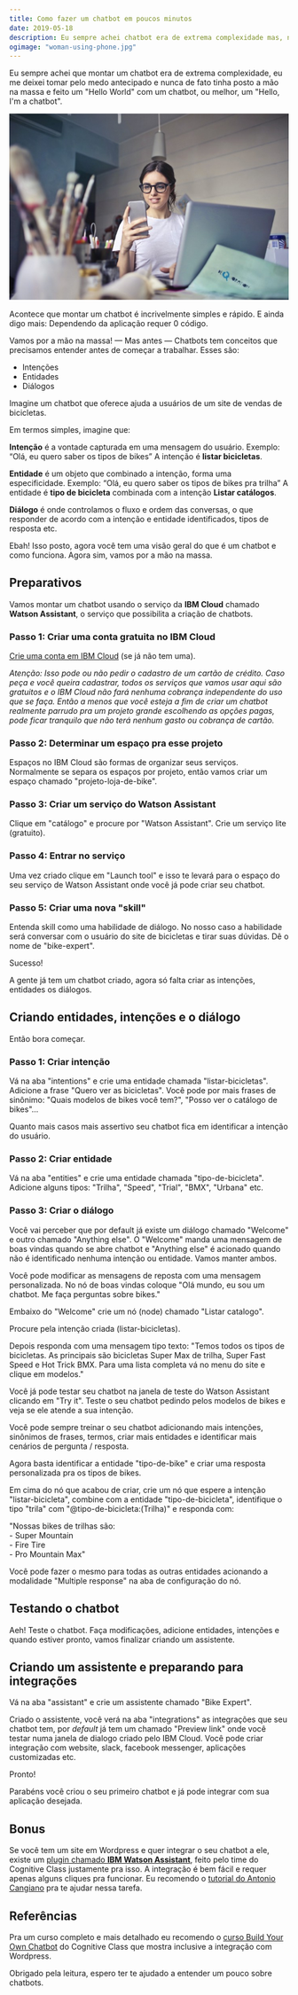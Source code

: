 ```yaml
---
title: Como fazer um chatbot em poucos minutos
date: 2019-05-18
description: Eu sempre achei chatbot era de extrema complexidade mas, na verdade, é algo bem simples e divertido de implementar.
ogimage: "woman-using-phone.jpg"
---
```


Eu sempre achei que montar um chatbot era de extrema complexidade, eu me deixei tomar pelo medo antecipado e nunca de fato tinha posto a mão na massa e feito um "Hello World" com um chatbot, ou melhor, um "Hello, I'm a chatbot".

![woman using a phone](woman-using-phone.jpg)

Acontece que montar um chatbot é incrivelmente simples e rápido. E ainda digo mais: Dependendo da aplicação requer 0 código.

Vamos por a mão na massa! — Mas antes — Chatbots tem conceitos que precisamos entender antes de começar a trabalhar. Esses são:

- Intenções
- Entidades
- Diálogos

Imagine um chatbot que oferece ajuda a usuários de um site de vendas de bicicletas.

Em termos simples, imagine que:

**Intenção** é a vontade capturada em uma mensagem do usuário.
Exemplo: “Olá, eu quero saber os tipos de bikes”
A intenção é **listar bicicletas**.

**Entidade** é um objeto que combinado a intenção, forma uma especificidade.
Exemplo: “Olá, eu quero saber os tipos de bikes pra trilha”
A entidade é **tipo de bicicleta** combinada com a intenção **Listar catálogos**.

**Diálogo** é onde controlamos o fluxo e ordem das conversas, o que responder de acordo com a intenção e entidade identificados, tipos de resposta etc.

Ebah! Isso posto, agora você tem uma visão geral do que é um chatbot e como funciona. Agora sim, vamos por a mão na massa.

## Preparativos

Vamos montar um chatbot usando o serviço da **IBM Cloud** chamado **Watson Assistant**, o serviço que possibilita a criação de chatbots.

### Passo 1: Criar uma conta gratuita no IBM Cloud

[Crie uma conta em IBM Cloud](https://cloud.ibm.com/) (se já não tem uma).

_Atenção: Isso pode ou não pedir o cadastro de um cartão de crédito. Caso peça e você queira cadastrar, todos os serviços que vamos usar aqui são gratuitos e o IBM Cloud não fará nenhuma cobrança independente do uso que se faça. Então a menos que você esteja a fim de criar um chatbot realmente parrudo pra um projeto grande escolhendo as opções pagas, pode ficar tranquilo que não terá nenhum gasto ou cobrança de cartão._

### Passo 2: Determinar um espaço pra esse projeto

Espaços no IBM Cloud são formas de organizar seus serviços. Normalmente se separa os espaços por projeto, então vamos criar um espaço chamado "projeto-loja-de-bike".

### Passo 3: Criar um serviço do Watson Assistant

Clique em "catálogo" e procure por "Watson Assistant". Crie um serviço lite (gratuito).

### Passo 4: Entrar no serviço

Uma vez criado clique em "Launch tool" e isso te levará para o espaço do seu serviço de Watson Assistant onde você já pode criar seu chatbot.

### Passo 5: Criar uma nova "skill"

Entenda skill como uma habilidade de diálogo. No nosso caso a habilidade será conversar com o usuário do site de bicicletas e tirar suas dúvidas. Dê o nome de "bike-expert".

Sucesso!

A gente já tem um chatbot criado, agora só falta criar as intenções, entidades os diálogos.

## Criando entidades, intenções e o diálogo

Então bora começar.

### Passo 1: Criar intenção

Vá na aba "intentions" e crie uma entidade chamada "listar-bicicletas".
Adicione a frase "Quero ver as bicicletas". Você pode por mais frases de sinônimo: "Quais modelos de bikes você tem?", "Posso ver o catálogo de bikes"…

Quanto mais casos mais assertivo seu chatbot fica em identificar a intenção do usuário.

### Passo 2: Criar entidade

Vá na aba "entities" e crie uma entidade chamada "tipo-de-bicicleta". Adicione alguns tipos: "Trilha", "Speed", "Trial", "BMX", "Urbana" etc.

### Passo 3: Criar o diálogo

Você vai perceber que por default já existe um diálogo chamado "Welcome" e outro chamado "Anything else". O "Welcome" manda uma mensagem de boas vindas quando se abre chatbot e "Anything else" é acionado quando não é identificado nenhuma intenção ou entidade. Vamos manter ambos.

Você pode modificar as mensagens de reposta com uma mensagem personalizada. No nó de boas vindas coloque "Olá mundo, eu sou um chatbot. Me faça perguntas sobre bikes."

Embaixo do "Welcome" crie um nó (node) chamado "Listar catalogo".

Procure pela intenção criada (listar-bicicletas).

Depois responda com uma mensagem tipo texto:
"Temos todos os tipos de bicicletas. As principais são bicicletas Super Max de trilha, Super Fast Speed e Hot Trick BMX. Para uma lista completa vá no menu do site e clique em modelos."

Você já pode testar seu chatbot na janela de teste do Watson Assistant clicando em "Try it". Teste o seu chatbot pedindo pelos modelos de bikes e veja se ele atende a sua intenção.

Você pode sempre treinar o seu chatbot adicionando mais intenções, sinônimos de frases, termos, criar mais entidades e identificar mais cenários de pergunta / resposta.

Agora basta identificar a entidade "tipo-de-bike" e criar uma resposta personalizada pra os tipos de bikes.

Em cima do nó que acabou de criar, crie um nó que espere a intenção "listar-bicicleta", combine com a entidade "tipo-de-bicicleta", identifique o tipo "trila" com "@tipo-de-bicicleta:(Trilha)" e responda com:

"Nossas bikes de trilhas são:<br />
\- Super Mountain <br />
\- Fire Tire <br />
\- Pro Mountain Max"

Você pode fazer o mesmo para todas as outras entidades acionando a modalidade "Multiple response" na aba de configuração do nó.

## Testando o chatbot

Aeh! Teste o chatbot. Faça modificações, adicione entidades, intenções e quando estiver pronto, vamos finalizar criando um assistente.

## Criando um assistente e preparando para integrações

Vá na aba "assistant" e crie um assistente chamado "Bike Expert".

Criado o assistente, você verá na aba "integrations" as integrações que seu chatbot tem, por _default_ já tem um chamado "Preview link" onde você testar numa janela de dialogo criado pelo IBM Cloud. Você pode criar integração com website, slack, facebook messenger, aplicações customizadas etc.

Pronto!

Parabéns você criou o seu primeiro chatbot e já pode integrar com sua aplicação desejada.

## Bonus

Se você tem um site em Wordpress e quer integrar o seu chatbot a ele, existe um [plugin chamado **IBM Watson Assistant**](https://br.wordpress.org/plugins/conversation-watson/), feito pelo time do Cognitive Class justamente pra isso. A integração é bem fácil e requer apenas alguns cliques pra funcionar. Eu recomendo o [tutorial do Antonio Cangiano](https://medium.com/ibm-watson/add-watson-assistant-to-your-wordpress-site-6f30d537b9e5) pra te ajudar nessa tarefa.

## Referências

Pra um curso completo e mais detalhado eu recomendo o [curso Build Your Own Chatbot](https://cognitiveclass.ai/courses/how-to-build-a-chatbot/) do Cognitive Class que mostra inclusive a integração com Wordpress.

Obrigado pela leitura, espero ter te ajudado a entender um pouco sobre chatbots.
